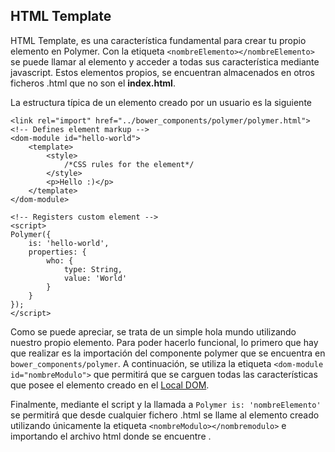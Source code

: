 ## HTML Template

HTML Template, es una característica fundamental para crear tu propio elemento en Polymer. Con la etiqueta `<nombreElemento></nombreElemento>` se puede llamar al elemento y acceder a todas sus característica mediante javascript. Estos elementos propios, se encuentran almacenados en otros ficheros .html que no son el **index.html**.

La estructura típica de un elemento creado por un usuario es la siguiente

```
<link rel="import" href="../bower_components/polymer/polymer.html">
<!-- Defines element markup -->
<dom-module id="hello-world">
    <template>
    	<style>
    		/*CSS rules for the element*/
    	</style>
        <p>Hello :)</p>
    </template>
</dom-module>

<!-- Registers custom element -->
<script>
Polymer({
    is: 'hello-world',
    properties: {
        who: {
            type: String,
            value: 'World'
        }
    }
});
</script>
```

Como se puede apreciar, se trata de un simple hola mundo utilizando nuestro propio elemento. Para poder hacerlo funcional, lo primero que hay que realizar es la importación del componente polymer que se encuentra en `bower_components/polymer`. A continuación, se utiliza  la etiqueta `<dom-module id="nombreModulo">` que permitirá que se carguen todas las características que posee el elemento creado en el [Local DOM](./localDom.md).

Finalmente, mediante el script y la llamada a `Polymer is: 'nombreElemento'` se permitirá que desde cualquier fichero .html se llame al elemento creado utilizando únicamente la etiqueta  `<nombreModulo></nombremodulo>`  e importando el archivo html donde se encuentre .
